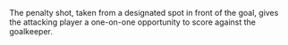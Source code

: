 The penalty shot, taken from a designated spot in front of the goal, gives the attacking player a one-on-one opportunity to score against the goalkeeper.
